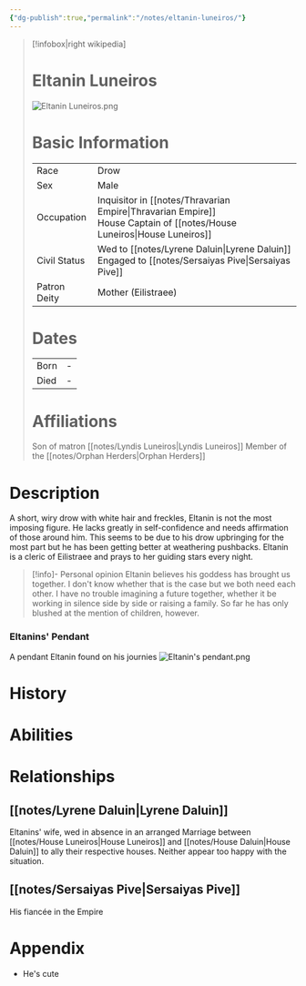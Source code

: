 ```yaml
---
{"dg-publish":true,"permalink":"/notes/eltanin-luneiros/"}
---
```



> [!infobox|right wikipedia]
> # Eltanin Luneiros
> ![Eltanin Luneiros.png](/img/user/images/Eltanin%20Luneiros.png)
># Basic Information
> |  |   |
> | ---- | --- |
> | Race | Drow |
> | Sex | Male |
> | Occupation | Inquisitor in [[notes/Thravarian Empire\|Thravarian Empire]]<br>House Captain of [[notes/House Luneiros\|House Luneiros]] |
> | Civil Status | Wed to [[notes/Lyrene Daluin\|Lyrene Daluin]] <br>Engaged to [[notes/Sersaiyas Pive\|Sersaiyas Pive]] |
> | Patron Deity | Mother (Eilistraee) |
> # Dates
>  |  |   |
> | ---- | --- |
> | Born | - |
> | Died | - |
> # Affiliations
> Son of matron [[notes/Lyndis Luneiros\|Lyndis Luneiros]]
> Member of the [[notes/Orphan Herders\|Orphan Herders]]

# Description
A short, wiry drow with white hair and freckles, Eltanin is not the most imposing figure. He lacks greatly in self-confidence and needs affirmation of those around him. This seems to be due to his drow upbringing for the most part but he has been getting better at weathering pushbacks. 
Eltanin is a cleric of Eilistraee and prays to her guiding stars every night.
>[!info]- Personal opinion
Eltanin believes his goddess has brought us together. I don't know whether that is the case but we both need each other. I have no trouble imagining a future together, whether it be working in silence side by side or raising a family. So far he has only blushed at the mention of children, however. 

###
### Eltanins' Pendant
A pendant Eltanin found on his journies
![Eltanin's pendant.png](/img/user/images/Eltanin's%20pendant.png)

# History

# Abilities

# Relationships
## [[notes/Lyrene Daluin\|Lyrene Daluin]]
Eltanins' wife, wed in absence in an arranged Marriage between [[notes/House Luneiros\|House Luneiros]] and [[notes/House Daluin\|House Daluin]] to ally their respective houses. Neither appear too happy with the situation.
## [[notes/Sersaiyas Pive\|Sersaiyas Pive]]
His fiancée in the Empire

# Appendix
 - He's cute